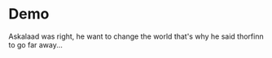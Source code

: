 # Demo
Askalaad was right, he want to change the world that's why he said thorfinn to go far away...
